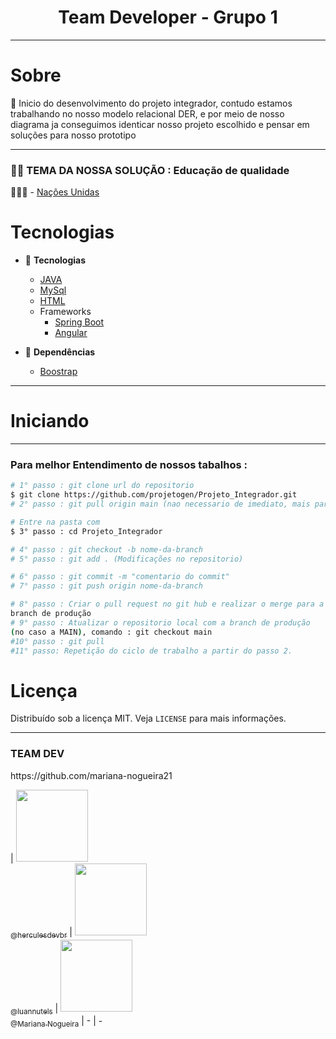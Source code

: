 
<h1 align="center">Team Developer - Grupo 1 </h1>
<hr>

<!-- sobre -->

# Sobre

<p align="left"> 📡 Inicio do desenvolvimento do projeto integrador, contudo estamos trabalhando no nosso modelo relacional DER, e por meio de nosso diagrama ja conseguimos identicar nosso projeto escolhido e pensar em soluções para nosso prototipo </p>
<hr>
<h3 align="left">👨‍💻 TEMA DA NOSSA SOLUÇÃO : Educação de qualidade
 </h3>
 
 👨🏼‍🏫 - [Nações Unidas](https://brasil.un.org/pt-br/sdgs/4)

<!-- TECHNOLOGIES -->

# Tecnologias

- 🧩 **Tecnologias**
  - [JAVA](https://developers.google.com/docs/api/quickstart/java)
  - [MySql](https://www.w3schools.com/mySQl/default.asp)
  - [HTML](https://developer.mozilla.org/en-US/docs/Web/HTML)
  - Frameworks
    - [Spring Boot](https://docs.spring.io/spring-boot/docs/current/reference/htmlsingle/)
    - [Angular](https://angular.io/docs)
   
- 🧲 **Dependências**
  - [Boostrap](https://getbootstrap.com/)
 

<hr>

<!-- TECHNOLOGIES -->

# Iniciando

<hr>

### Para melhor Entendimento de nossos tabalhos :

```bash
# 1° passo : git clone url do repositorio
$ git clone https://github.com/projetogen/Projeto_Integrador.git
# 2° passo : git pull origin main (nao necessario de imediato, mais para manter as boas praticas)

# Entre na pasta com
$ 3° passo : cd Projeto_Integrador

# 4° passo : git checkout -b nome-da-branch
# 5° passo : git add . (Modificações no repositorio)  

# 6° passo : git commit -m "comentario do commit"
# 7° passo : git push origin nome-da-branch

# 8° passo : Criar o pull request no git hub e realizar o merge para a 
branch de produção
# 9° passo : Atualizar o repositorio local com a branch de produção 
(no caso a MAIN), comando : git checkout main 
#10° passo : git pull
#11° passo: Repetição do ciclo de trabalho a partir do passo 2.
```

# Licença

Distribuído sob a licença MIT. Veja `LICENSE` para mais informações.

<!-- CONTACT -->
<hr>
<h3>TEAM DEV</h3>
https://github.com/mariana-nogueira21

 | [<img src="https://avatars.githubusercontent.com/u/86629815?v=4" width="115"><br><sub>@herculesdevbr</sub>](https://github.com/herculesdevbr) | [<img src="https://avatars.githubusercontent.com/u/82280279?v=4" width="115"><br><sub>@luannutels</sub>](https://github.com/luannutels) | [<img src="https://avatars.githubusercontent.com/u/80281695?v=4" width="115"><br><sub>@Mariana Nogueira</sub>](https://github.com/mariana-nogueira21)
| - |  - 
